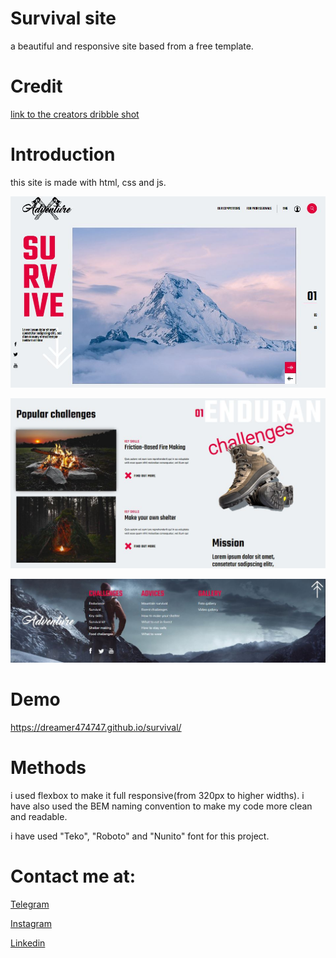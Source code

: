 
# Survival site

a beautiful and responsive site based from a free template.

# Credit

[link to the creators dribble shot](https://dribbble.com/shots/13451758-Freebie-Time-Survival-FREE-XD-Template)

# Introduction

this site is made with html, css and js.

![App Screenshot](https://github.com/Dreamer474747/Dreamer474747.github.io/blob/main/survival/header.JPG?raw=true)

![App Screenshot](https://github.com/Dreamer474747/Dreamer474747.github.io/blob/main/survival/main-1.JPG?raw=true)

![App Screenshot](https://github.com/Dreamer474747/Dreamer474747.github.io/blob/main/survival/footer.JPG?raw=true)

# Demo
https://dreamer474747.github.io/survival/

# Methods

i used flexbox to make it full responsive(from 320px to higher widths). i have also used the BEM naming convention to make my code more clean and readable.

i have used "Teko", "Roboto" and "Nunito" font for this project.

# Contact me at:

[Telegram](https://t.me/Dreamer474747)

[Instagram](https://instagram.com/mobintaataghi)

[Linkedin](https://linkedin.com/in/mobin-taataghi-b6bb9b227)
